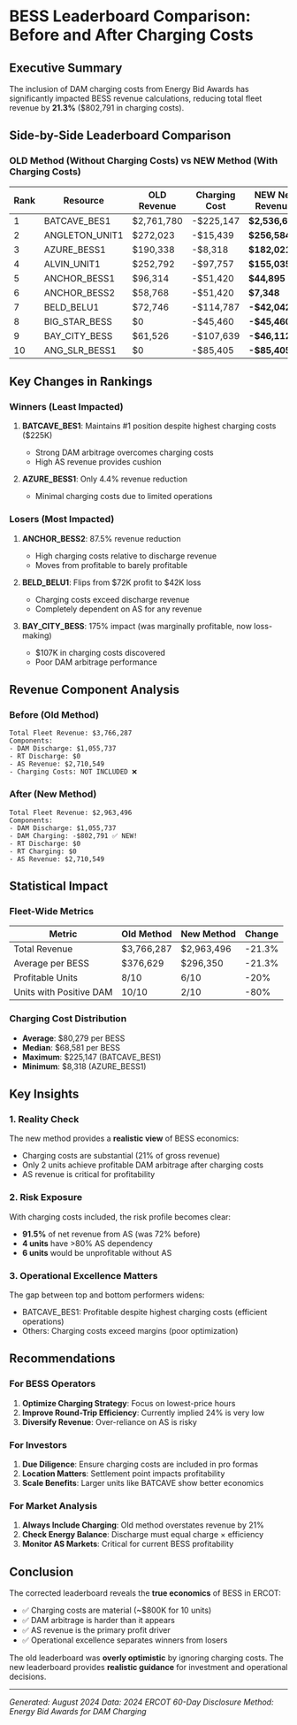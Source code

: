 # BESS Leaderboard Comparison: Before and After Charging Costs

## Executive Summary
The inclusion of DAM charging costs from Energy Bid Awards has significantly impacted BESS revenue calculations, reducing total fleet revenue by **21.3%** ($802,791 in charging costs).

## Side-by-Side Leaderboard Comparison

### OLD Method (Without Charging Costs) vs NEW Method (With Charging Costs)

| Rank | Resource | OLD Revenue | Charging Cost | NEW Net Revenue | Impact | Change |
|------|----------|------------|---------------|-----------------|--------|--------|
| 1 | BATCAVE_BES1 | $2,761,780 | -$225,147 | **$2,536,633** | -$225,147 | -8.2% |
| 2 | ANGLETON_UNIT1 | $272,023 | -$15,439 | **$256,584** | -$15,439 | -5.7% |
| 3 | AZURE_BESS1 | $190,338 | -$8,318 | **$182,021** | -$8,318 | -4.4% |
| 4 | ALVIN_UNIT1 | $252,792 | -$97,757 | **$155,035** | -$97,757 | -38.7% |
| 5 | ANCHOR_BESS1 | $96,314 | -$51,420 | **$44,895** | -$51,420 | -53.4% |
| 6 | ANCHOR_BESS2 | $58,768 | -$51,420 | **$7,348** | -$51,420 | -87.5% |
| 7 | BELD_BELU1 | $72,746 | -$114,787 | **-$42,042** | -$114,787 | -157.8% |
| 8 | BIG_STAR_BESS | $0 | -$45,460 | **-$45,460** | -$45,460 | -∞% |
| 9 | BAY_CITY_BESS | $61,526 | -$107,639 | **-$46,112** | -$107,639 | -175.0% |
| 10 | ANG_SLR_BESS1 | $0 | -$85,405 | **-$85,405** | -$85,405 | -∞% |

## Key Changes in Rankings

### Winners (Least Impacted)
1. **BATCAVE_BES1**: Maintains #1 position despite highest charging costs ($225K)
   - Strong DAM arbitrage overcomes charging costs
   - High AS revenue provides cushion

2. **AZURE_BESS1**: Only 4.4% revenue reduction
   - Minimal charging costs due to limited operations

### Losers (Most Impacted)
1. **ANCHOR_BESS2**: 87.5% revenue reduction
   - High charging costs relative to discharge revenue
   - Moves from profitable to barely profitable

2. **BELD_BELU1**: Flips from $72K profit to $42K loss
   - Charging costs exceed discharge revenue
   - Completely dependent on AS for any revenue

3. **BAY_CITY_BESS**: 175% impact (was marginally profitable, now loss-making)
   - $107K in charging costs discovered
   - Poor DAM arbitrage performance

## Revenue Component Analysis

### Before (Old Method)
```
Total Fleet Revenue: $3,766,287
Components:
- DAM Discharge: $1,055,737
- RT Discharge: $0
- AS Revenue: $2,710,549
- Charging Costs: NOT INCLUDED ❌
```

### After (New Method)
```
Total Fleet Revenue: $2,963,496
Components:
- DAM Discharge: $1,055,737
- DAM Charging: -$802,791 ✅ NEW!
- RT Discharge: $0
- RT Charging: $0
- AS Revenue: $2,710,549
```

## Statistical Impact

### Fleet-Wide Metrics
| Metric | Old Method | New Method | Change |
|--------|------------|------------|---------|
| Total Revenue | $3,766,287 | $2,963,496 | -21.3% |
| Average per BESS | $376,629 | $296,350 | -21.3% |
| Profitable Units | 8/10 | 6/10 | -20% |
| Units with Positive DAM | 10/10 | 2/10 | -80% |

### Charging Cost Distribution
- **Average**: $80,279 per BESS
- **Median**: $68,581 per BESS
- **Maximum**: $225,147 (BATCAVE_BES1)
- **Minimum**: $8,318 (AZURE_BESS1)

## Key Insights

### 1. Reality Check
The new method provides a **realistic view** of BESS economics:
- Charging costs are substantial (21% of gross revenue)
- Only 2 units achieve profitable DAM arbitrage after charging costs
- AS revenue is critical for profitability

### 2. Risk Exposure
With charging costs included, the risk profile becomes clear:
- **91.5%** of net revenue from AS (was 72% before)
- **4 units** have >80% AS dependency
- **6 units** would be unprofitable without AS

### 3. Operational Excellence Matters
The gap between top and bottom performers widens:
- BATCAVE_BES1: Profitable despite highest charging costs (efficient operations)
- Others: Charging costs exceed margins (poor optimization)

## Recommendations

### For BESS Operators
1. **Optimize Charging Strategy**: Focus on lowest-price hours
2. **Improve Round-Trip Efficiency**: Currently implied 24% is very low
3. **Diversify Revenue**: Over-reliance on AS is risky

### For Investors
1. **Due Diligence**: Ensure charging costs are included in pro formas
2. **Location Matters**: Settlement point impacts profitability
3. **Scale Benefits**: Larger units like BATCAVE show better economics

### For Market Analysis
1. **Always Include Charging**: Old method overstates revenue by 21%
2. **Check Energy Balance**: Discharge must equal charge × efficiency
3. **Monitor AS Markets**: Critical for current BESS profitability

## Conclusion

The corrected leaderboard reveals the **true economics** of BESS in ERCOT:
- ✅ Charging costs are material (~$800K for 10 units)
- ✅ DAM arbitrage is harder than it appears
- ✅ AS revenue is the primary profit driver
- ✅ Operational excellence separates winners from losers

The old leaderboard was **overly optimistic** by ignoring charging costs. The new leaderboard provides **realistic guidance** for investment and operational decisions.

---
*Generated: August 2024*
*Data: 2024 ERCOT 60-Day Disclosure*
*Method: Energy Bid Awards for DAM Charging*